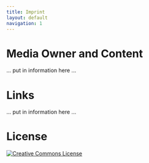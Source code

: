 ```yaml
---
title: Imprint
layout: default
navigation: 1
---
```


# Media Owner and Content

... put in information here ...

# Links

... put in information here ...


# License

[![Creative Commons License](https://licensebuttons.net/l/by-nc-nd/3.0/88x31.png)](https://creativecommons.org/licenses/by-nc-nd/4.0)
